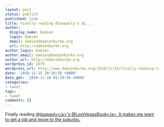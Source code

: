 ```yaml
---
layout: post
status: publish
published: true
title: Finally reading @taopauly's @L...
author:
  display_name: Damien
  login: Damien
  email: damien@damienburke.org
  url: http://damienburke.org
author_login: Damien
author_email: damien@damienburke.org
author_url: http://damienburke.org
wordpress_id: 1079
wordpress_url: http://www.damienburke.org/2010/11/15/finally-reading-taopaulys-l/
date: '2010-11-15 20:19:56 +0000'
date_gmt: '2010-11-16 01:19:56 +0000'
categories:
- tweet
tags:
- tweet
comments: []
---
```

<p>Finally reading @<a href="http:&#47;&#47;twitter.com&#47;taopauly" class="aktt_username">taopauly<&#47;a>'s @<a href="http:&#47;&#47;twitter.com&#47;LostVegasBook" class="aktt_username">LostVegasBook<&#47;a>. It makes me want to get a job and move to the suburbs.</p>
